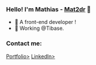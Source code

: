 ### Hello! I'm Mathias - [Mat2dr][website] 👋

- 🌱 A front-end developer !
- 👯 Working @Tibase.

### Contact me:

[Portfolio>][website]
[LinkedIn>][linkedin]

<br />
<br />


[website]: https://mathiasdragovic.com/
[instagram]: https://www.instagram.com/mat2dr/
[linkedin]: www.linkedin.com/in/mathias-dragovic
